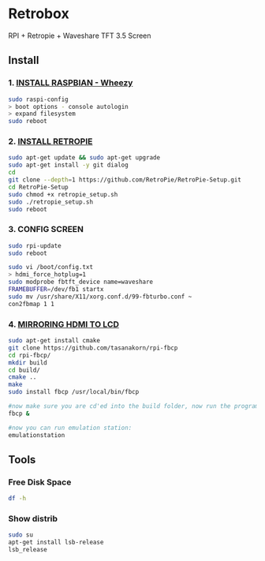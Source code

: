 # Retrobox
RPI + Retropie + Waveshare TFT 3.5 Screen

## Install

### 1. [INSTALL RASPBIAN - Wheezy](https://www.raspberrypi.org/downloads/raspbian/)

```bash
sudo raspi-config
> boot options - console autologin
> expand filesystem
sudo reboot
```

### 2. [INSTALL RETROPIE](https://github.com/RetroPie/RetroPie-Setup/wiki/Manual-Installation)

```bash
sudo apt-get update && sudo apt-get upgrade
sudo apt-get install -y git dialog
cd
git clone --depth=1 https://github.com/RetroPie/RetroPie-Setup.git
cd RetroPie-Setup
sudo chmod +x retropie_setup.sh
sudo ./retropie_setup.sh
sudo reboot
```

### 3. CONFIG SCREEN

```bash
sudo rpi-update
sudo reboot
```

```bash
sudo vi /boot/config.txt
> hdmi_force_hotplug=1
sudo modprobe fbtft_device name=waveshare
FRAMEBUFFER=/dev/fb1 startx
sudo mv /usr/share/X11/xorg.conf.d/99-fbturbo.conf ~
con2fbmap 1 1
```

### 4. [MIRRORING HDMI TO LCD](http://blog.petrockblock.com/forums/topic/swap-emulationstation-from-hdmi-to-lcd/#post-107972)

```bash
sudo apt-get install cmake
git clone https://github.com/tasanakorn/rpi-fbcp
cd rpi-fbcp/
mkdir build
cd build/
cmake ..
make
sudo install fbcp /usr/local/bin/fbcp

#now make sure you are cd'ed into the build folder, now run the program:
fbcp &

#now you can run emulation station:
emulationstation
```

## Tools

### Free Disk Space

```bash
df -h
```

### Show distrib

```bash
sudo su
apt-get install lsb-release 
lsb_release
```
